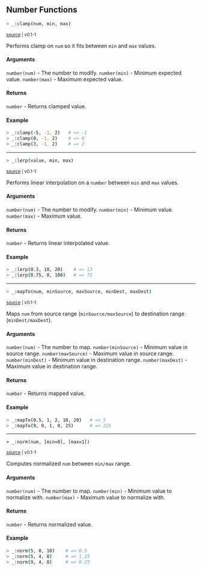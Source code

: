 ## Number Functions

```bash
> _:clamp(num, min, max)
```

<small>[source]() | v0.1-1</small>

Performs clamp on `num` so it fits between `min` and `max` values.

#### Arguments

`number(num)` - The number to modify.
`number(min)` - Minimum expected  value.
`number(max)` - Maximum expected value.

#### Returns

`number` - Returns clamped value.

#### Example

```bash
> _:clamp(-5, -1, 2)   # => -1
> _:clamp(0, -1, 2)    # => 0
> _:clamp(3, -1, 2)    # => 2
```



---

```bash
> _:lerp(value, min, max)
```

<small>[source]() | v0.1-1</small>

Performs linear interpolation on a `number` between `min` and `max` values.

#### Arguments

`number(num)` - The number to modify.
`number(min)` - Minimum value.
`number(max)` - Maximum value.

#### Returns

`number` - Returns linear interpolated value.

#### Example

```bash
> _:lerp(0.3, 10, 20)    # => 13
> _:lerp(0.75, 0, 100)   # => 75
```



---

```bash
> _:mapTo(num, minSource, maxSource, minDest, maxDest)
```

<small>[source]() | v0.1-1</small>

Maps `num` from source range (`minSource/maxSource`) to destination range (`minDest/maxDest`).

#### Arguments

`number(num)` - The number to map.
`number(minSource)` - Minimum value in source range.
`number(maxSource)` - Maximum value in source range.
`number(minDest)` - Minimum value in destination range.
`number(maxDest)` - Maximum value in destination range.

#### Returns

`number` - Returns mapped value.

#### Example

```bash
> _:mapTo(0.5, 1, 2, 10, 20)   # => 5
> _:mapTo(9, 0, 1, 0, 25)      # => 225
```



---

```
> _:norm(num, [min=0], [max=1])
```

<small>[source]() | v0.1-1</small>

Computes normalized `num` between `min/max` range.

#### Arguments

`number(num)` - The number to map.
`number(min)` - Minimum value to normalize with.
`number(max)` - Maximum value to normalize with.

#### Returns

`number` - Returns normalized value.

#### Example

```bash
> _:norm(5, 0, 10)    # => 0.5
> _:norm(5, 4, 8)     # => 1.25
> _:norm(9, 4, 8)     # => 0.25
```

